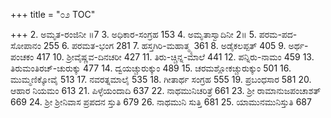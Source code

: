 +++
title = "೦೨ TOC"

+++
2. ಅಮೃತ-ರಂಜಿನೀ ॥7 
3. ಅಧಿಕಾರ-ಸಂಗ್ರಹ 153 
4. ಅಮೃತಾಸ್ವಾದಿನೀ 2॥ 
5. ಪರಮ-ಪದ-ಸೋಪಾನಂ 255 
6. ಪರಮತ-ಭಂಗ 281 
7. ಹಸ್ತಗಿರಿ-ಮಹಾತ್ಮ್ಯ 361 
8. ಅಡೈಕಲಪ್ಪತ್ 405 
9. ಅರ್ಥ-ಪಂಚಕಂ 417 
10. ಶ್ರೀವೈಷ್ಣವ-ದಿನಚರೀ 427 
11. ತಿರು-ಚ್ಚಿನ್ನ-ಮಾಲೆ 441 
12. ಪನ್ನಿರು-ನಾಮಂ 459 
13. ತಿರುಮಂತಿರಚ್-ಚುರುಕ್ಕು 477 
14. ದ್ವಯಚ್ಚುರುಕ್ಕುಂ 489 
15. ಚರಮಶ್ಲೋಕಚ್ಚುರುಕ್ಕುಂ 501 
16. ಮುಮ್ಮಣಿಕ್ಕೋವೈ 513 
17. ನವರತ್ನಮಾಲೈ 535 
18. ಗೀತಾರ್ಥ ಸಂಗ್ರಹ 555 
19. ಪ್ರಬಂಧಸಾರ 581 
20. ಆಹಾರ ನಿಯಮಂ 613 
21. ಪಿಳ್ಳೆಯಂದಾದಿ 637 
22. ನಾಥಮುನಿಚರಿತ್ರೆ 661 
23. ಶ್ರೀ ರಾಮಾನುಜಪಂಚಾಶತ್ 669 
24. ಶ್ರೀ ಶ್ರೀನಿವಾಸ ಪ್ರಪದನ ಸ್ತುತಿ 679 
26. ನಾಥಮುನಿ ಸುತ್ತಿ 681 
25. ಯಾಮುನಮುನಿಸ್ತುತಿ 687 

